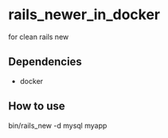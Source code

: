 # rails_newer_in_docker
for clean rails new

## Dependencies

- docker

## How to use
bin/rails_new -d mysql myapp
